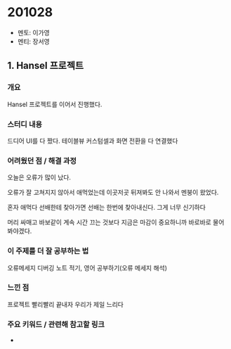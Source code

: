 # 201028

- 멘토: 이가영
- 멘티: 장서영

## 1. Hansel 프로젝트

### 개요

Hansel 프로젝트를 이어서 진행했다.

### 스터디 내용

드디어 UI를 다 짰다. 테이블뷰 커스텀셀과 화면 전환을 다 연결했다

### 어려웠던 점 / 해결 과정

오늘은 오류가 많이 났다.

오류가 잘 고쳐지지 않아서 애먹었는데 이곳저곳 뒤져봐도 안 나와서 멘붕이 왔었다.

혼자 애먹다 선배한테 찾아가면 선배는 한번에 찾아내신다. 그게 너무 신기하다

머리 싸매고 바보같이 계속 시간 끄는 것보다 지금은 마감이 중요하니까 바로바로 물어봐야겠다.

### 이 주제를 더 잘 공부하는 법

오류메세지 디버깅 노트 적기, 영어 공부하기(오류 메세지 해석)

### 느낀 점

프로젝트 빨리빨리 끝내자 우리가 제일 느리다

### 주요 키워드 / 관련해 참고할 링크

-